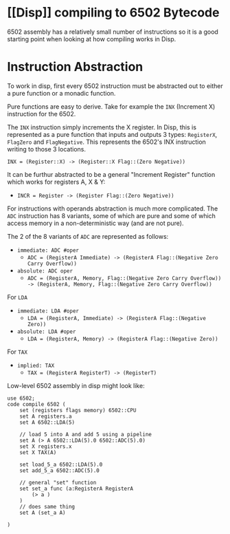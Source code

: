 # [[Disp]] compiling to 6502 Bytecode

6502 assembly has a relatively small number of instructions so it is a good starting point when looking at how compiling works in Disp.

# Instruction Abstraction

To work in disp, first every 6502 instruction must be abstracted out to either a pure function or a monadic function.

Pure functions are easy to derive.
Take for example the `INX` (Increment X) instruction for the 6502.

The `INX` instruction simply increments the X register.
In Disp, this is represented as a pure function that inputs and outputs 3 types: `RegisterX`, `FlagZero` and `FlagNegative`. This represents the 6502's INX instruction writing to those 3 locations.

`INX = (Register::X) -> (Register::X Flag::(Zero Negative))`

It can be furthur abstracted to be a general "Increment Register" function which works for registers A, X & Y:
 - `INCR = Register -> (Register Flag::(Zero Negative))`

For instructions with operands abstraction is much more complicated.
The `ADC` instruction has 8 variants, some of which are pure and some of which access memory in a non-deterministic way (and are not pure).

The 2 of the 8 variants of `ADC` are represented as follows:
 - `immediate: ADC #oper`
   - `ADC = (RegisterA Immediate) -> (RegisterA Flag::(Negative Zero Carry Overflow))`
 - `absolute: ADC oper`
   - `ADC = (RegisterA, Memory, Flag::(Negative Zero Carry Overflow)) -> (RegisterA, Memory, Flag::(Negative Zero Carry Overflow))`

For `LDA`
 - `immediate: LDA #oper`
   - `LDA = (RegisterA, Immediate) -> (RegisterA Flag::(Negative Zero))`
 - `absolute: LDA #oper`
   - `LDA = (RegisterA, Memory) -> (RegisterA Flag::(Negative Zero))`

For `TAX`
 - `implied: TAX`
   - `TAX = (RegisterA RegisterT) -> (RegisterT)`

Low-level 6502 assembly in disp might look like:
```
use 6502;
code compile 6502 (
	set (registers flags memory) 6502::CPU
	set A registers.a
	set A 6502::LDA(5)
	
	// load 5 into A and add 5 using a pipeline
	set A (> A 6502::LDA(5).0 6502::ADC(5).0)
	set X registers.x
	set X TAX(A)

	set load_5_a 6502::LDA(5).0
	set add_5_a 6502::ADC(5).0

	// general "set" function
	set set_a func (a:RegisterA RegisterA
		(> a )
	)
	// does same thing
	set A (set_a A)

)
```
